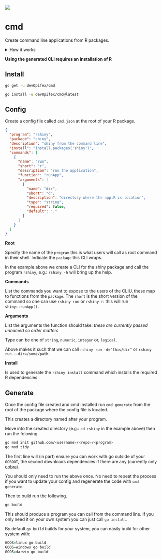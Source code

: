 ![](https://img.shields.io/badge/state-experimental-orange)

# cmd

Create command line applications from R packages.

<details>
<summary>How it works</summary>
It's a code generator that outputs Go code which produces
a Command Line Application.

It's a bit ugly and unwieldy but it does the job.
</details>


__Using the generated CLI requires an installation of R__

## Install

```bash
go get -u devOpifex/cmd
```

```bash
go install -u devOpifex/cmd@latest
```

## Config

Create a config file called `cmd.json` at the root of
your R package.

```json
{
  "program": "rshiny",
  "package": "shiny",
  "description": "shiny from the command line",
  "install": "install.packages('shiny')",
  "commands": [
    {
      "name": "run",
      "short": "r",
      "description": "run the application",
      "function": "runApp",
      "arguments": [
        {
          "name": "dir",
          "short": "d",
          "description": "directory where the app.R is location",
          "type": "string",
          "required": false,
          "default": "."
        }
      ]
    }
  ]
}
```

__Root__

Specify the name of the `program` this is what users will call
as root command in their shell. Indicate the `package` this
CLI wraps.

In the example above we create a CLI for the shiny package and
call the program `rshiny`, e.g.: `rshiny -h` will bring up
the help.

__Commands__

List the commands you want to expose to the users of the CLIU,
these map to functions from the `package`.
The `short` is the short version of the command so one can use
`rshiny run` or `rshiny r`: this will run `shiny::runApp()`.

__Arguments__

List the arguments the function should take: _these are currently
passed unnamed so order matters_

Type can be one of `string`, `numeric`, `integer` or, `logical`.

Above makes it such that we can call `rshiny run -d="this/dir"` or
`rshiny run --dir=/some/path`

__Install__

Is used to generate the `rshiny install` command which installs
the required R dependencies.

## Generate

Once the config file created and cmd installed run `cmd generate`
from the root of the package where the config file is located.

This creates a directory named after your program.

Move into the created directory 
(e.g.: `cd rshiny` in the example above) 
then run the folowing.

```bash
go mod init github.com/<username>/<repo>/<program>
go mod tidy
```

The first line will (in part) ensure you can work with go outside
of your `GOROOT`, the second downloads dependencies if there are
any (currently only [cobra](https://github.com/spf13/cobra)).

You should only need to run the above once. No need to repeat the 
process if you want to update your config and regenerate the code
with `cmd generate`.

Then to build run the following.

```bash
go build
```

This should produce a program you can call from the command line.
If you only need it on your own system you can just call
`go install`.

By default `go build` builds for your system, you can easily
build for other system with:

```r
GOOS=linux go build
GOOS=windows go build
GOOS=darwin go build
```
